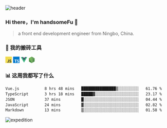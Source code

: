 ![header](https://raw.githubusercontent.com/fzq1998/fzq1998/master/header.png)

### Hi there，I'm handsomeFu 👋

> a front end development engineer from Ningbo, China.

### 🔧 我的搬砖工具
<code><img height="20" src="https://raw.githubusercontent.com/github/explore/80688e429a7d4ef2fca1e82350fe8e3517d3494d/topics/javascript/javascript.png" alt="javascript"></code>
<code><img height="20" src="https://raw.githubusercontent.com/github/explore/80688e429a7d4ef2fca1e82350fe8e3517d3494d/topics/typescript/typescript.png" alt="typescript"></code>
<code><img height="20" src="https://raw.githubusercontent.com/github/explore/80688e429a7d4ef2fca1e82350fe8e3517d3494d/topics/vue/vue.png" alt="vue"></code>
<code><img height="20" src="https://raw.githubusercontent.com/github/explore/80688e429a7d4ef2fca1e82350fe8e3517d3494d/topics/nodejs/nodejs.png" alt="nodejs"></code>



### 📊 这周我都写了什么
<!--START_SECTION:waka-->

```txt
Vue.js           8 hrs 48 mins   ███████████████▒░░░░░░░░░   61.76 %
TypeScript       3 hrs 18 mins   █████▓░░░░░░░░░░░░░░░░░░░   23.17 %
JSON             37 mins         █░░░░░░░░░░░░░░░░░░░░░░░░   04.44 %
JavaScript       24 mins         ▓░░░░░░░░░░░░░░░░░░░░░░░░   02.82 %
Markdown         13 mins         ▒░░░░░░░░░░░░░░░░░░░░░░░░   01.58 %
```

<!--END_SECTION:waka-->


![expedition](https://raw.githubusercontent.com/fzq1998/fzq1998/master/expedition.gif)

